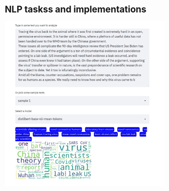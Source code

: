# NLP taskss and implementations

![KeyWord Extractor](https://github.com/NilakshanKunananthaseelan/NLP/blob/main/keywordextractor_app.png)
